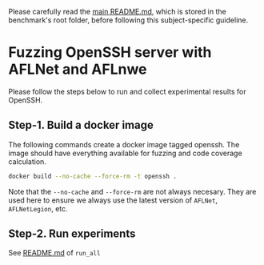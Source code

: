 Please carefully read the [main README.md](../../../README.md), which is stored in the benchmark's root folder, before following this subject-specific guideline.

# Fuzzing OpenSSH server with AFLNet and AFLnwe
Please follow the steps below to run and collect experimental results for OpenSSH.

## Step-1. Build a docker image
The following commands create a docker image tagged openssh. The image should have everything available for fuzzing and code coverage calculation.

```bash
docker build --no-cache --force-rm -t openssh .
```
Note that the `--no-cache` and `--force-rm` are not always necesary.
They are used here to ensure we always use the latest version of `AFLNet`, `AFLNetLegion`, etc.


## Step-2. Run experiments

See [README.md](https://github.com/Alan32Liu/ProFuzzBench/tree/temp/scripts) of `run_all`
```
